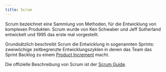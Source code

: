 ```yaml
---
title: Scrum
---
```

Scrum bezeichnet eine Sammlung von Methoden, für die Entwicklung von komplexen Produkten. Scrum wurde von Ken Schwaber und Jeff Sutherland entwickelt und 1995 das erste mal vorgestellt.

Grundsätzlich beschreibt Scrum die Entwicklung in sogenannten Sprints: zweiwöchige zeitbegrenzte Entwicklungszyklen in denen das Team das Sprint Backlog zu einem [Product Increment](/kb/product-increment) macht.

Die offizielle Beschreibung von Scrum ist der [Scrum Guide][].

[Scrum Guide]: http://www.scrumguides.org/scrum-guide.html
